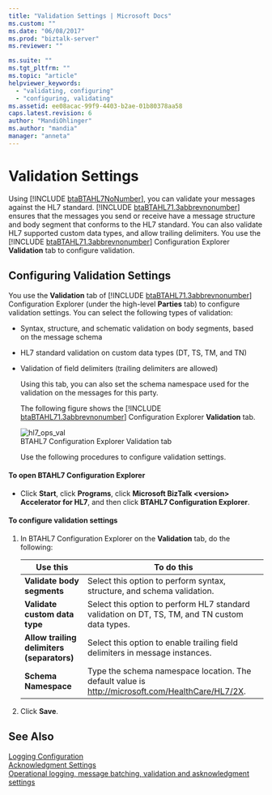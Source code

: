 ```yaml
---
title: "Validation Settings | Microsoft Docs"
ms.custom: ""
ms.date: "06/08/2017"
ms.prod: "biztalk-server"
ms.reviewer: ""

ms.suite: ""
ms.tgt_pltfrm: ""
ms.topic: "article"
helpviewer_keywords: 
  - "validating, configuring"
  - "configuring, validating"
ms.assetid: ee08acac-99f9-4403-b2ae-01b80378aa58
caps.latest.revision: 6
author: "MandiOhlinger"
ms.author: "mandia"
manager: "anneta"
---
```

# Validation Settings
Using [!INCLUDE [btaBTAHL7NoNumber](../../includes/btabtahl7nonumber-md.md)], you can validate your messages against the HL7 standard. [!INCLUDE [btaBTAHL71.3abbrevnonumber](../../includes/btabtahl71-3abbrevnonumber-md.md)] ensures that the messages you send or receive have a message structure and body segment that conforms to the HL7 standard. You can also validate HL7 supported custom data types, and allow trailing delimiters. You use the [!INCLUDE [btaBTAHL71.3abbrevnonumber](../../includes/btabtahl71-3abbrevnonumber-md.md)] Configuration Explorer <strong>Validation</strong> tab to configure validation.  

## Configuring Validation Settings  
 You use the <strong>Validation</strong> tab of [!INCLUDE [btaBTAHL71.3abbrevnonumber](../../includes/btabtahl71-3abbrevnonumber-md.md)] Configuration Explorer (under the high-level <strong>Parties</strong> tab) to configure validation settings. You can select the following types of validation:  

- Syntax, structure, and schematic validation on body segments, based on the message schema  

- HL7 standard validation on custom data types (DT, TS, TM, and TN)  

- Validation of field delimiters (trailing delimiters are allowed)  

  Using this tab, you can also set the schema namespace used for the validation on the messages for this party.  

  The following figure shows the [!INCLUDE [btaBTAHL71.3abbrevnonumber](../../includes/btabtahl71-3abbrevnonumber-md.md)] Configuration Explorer <strong>Validation</strong> tab.  

  ![](../../adapters-and-accelerators/accelerator-hl7/media/hl7-ops-val.gif "hl7_ops_val")  
  BTAHL7 Configuration Explorer Validation tab  

  Use the following procedures to configure validation settings.  

#### To open BTAHL7 Configuration Explorer  

-   Click **Start**, click **Programs**, click **Microsoft BizTalk \<version\> Accelerator for HL7**, and then click **BTAHL7 Configuration Explorer**.  

#### To configure validation settings  

1. In BTAHL7 Configuration Explorer on the **Validation** tab, do the following:  


   |                        Use this                         |                                            To do this                                            |
   |---------------------------------------------------------|--------------------------------------------------------------------------------------------------|
   |         <strong>Validate body segments</strong>         |             Select this option to perform syntax, structure, and schema validation.              |
   |       <strong>Validate custom data type</strong>        |  Select this option to perform HL7 standard validation on DT, TS, TM, and TN custom data types.  |
   | <strong>Allow trailing delimiters (separators)</strong> |           Select this option to enable trailing field delimiters in message instances.           |
   |            <strong>Schema Namespace</strong>            | Type the schema namespace location. The default value is http://microsoft.com/HealthCare/HL7/2X. |


2. Click **Save**.  

## See Also  
 [Logging Configuration](../../adapters-and-accelerators/accelerator-hl7/logging-configuration.md)   
 [Acknowledgment Settings](../../adapters-and-accelerators/accelerator-hl7/acknowledgment-settings.md)   
[Operational logging, message batching, validation and asknowledgment settings](../../adapters-and-accelerators/accelerator-hl7/operational-logging-message-batching-validation-and-asknowledgment-settings.md)
